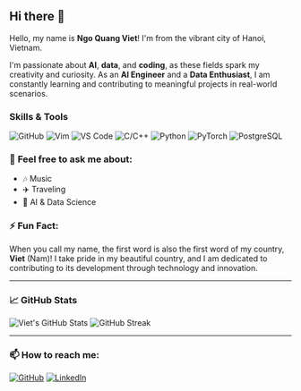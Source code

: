 ## Hi there 👋

Hello, my name is **Ngo Quang Viet**! I'm from the vibrant city of Hanoi, Vietnam.

I'm passionate about **AI**, **data**, and **coding**, as these fields spark my creativity and curiosity. As an **AI Engineer** and a **Data Enthusiast**, I am constantly learning and contributing to meaningful projects in real-world scenarios.

### **Skills & Tools**

<p align="left">
    <img src="https://img.shields.io/badge/-GitHub-181717?style=flat-square&logo=github&logoColor=white" alt="GitHub" />
    <img src="https://img.shields.io/badge/-Vim-019733?style=flat-square&logo=vim&logoColor=white" alt="Vim" />
    <img src="https://img.shields.io/badge/-VSCode-007ACC?style=flat-square&logo=visualstudiocode&logoColor=white" alt="VS Code" />
    <img src="https://img.shields.io/badge/-C/C++-00599C?style=flat-square&logo=c&logoColor=white" alt="C/C++" />
    <img src="https://img.shields.io/badge/-Python-3776AB?style=flat-square&logo=python&logoColor=white" alt="Python" />
    <img src="https://img.shields.io/badge/-PyTorch-EE4C2C?style=flat-square&logo=pytorch&logoColor=white" alt="PyTorch" />
    <img src="https://img.shields.io/badge/-PostgreSQL-336791?style=flat-square&logo=postgresql&logoColor=white" alt="PostgreSQL" />
</p>

### 💬 **Feel free to ask me about:**
- 🎶 Music
- ✈️ Traveling
- 🤖 AI & Data Science

### ⚡ **Fun Fact:**
When you call my name, the first word is also the first word of my country, **Viet** (Nam)! I take pride in my beautiful country, and I am dedicated to contributing to its development through technology and innovation.

---

### 📈 **GitHub Stats**

![Viet's GitHub Stats](https://github-readme-stats.vercel.app/api?username=vietnqw&show_icons=true&theme=transparent)
![GitHub Streak](https://github-readme-streak-stats.herokuapp.com?user=vietnqw&show_icons=true&theme=transparent)

---

### 📫 **How to reach me:**

<p align="left">
    <a href="https://github.com/vietnqw"><img src="https://img.shields.io/badge/-GitHub-181717?style=flat-square&logo=github&logoColor=white" alt="GitHub" /></a>
    <a href="https://www.linkedin.com/in/ngo-quang-viet"><img src="https://img.shields.io/badge/-LinkedIn-0077B5?style=flat-square&logo=linkedin&logoColor=white" alt="LinkedIn" /></a>
</p>
